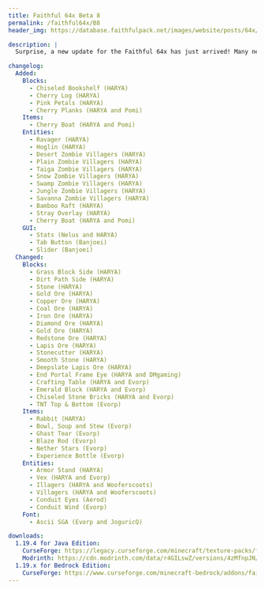 ```yaml
---
title: Faithful 64x Beta 8
permalink: /faithful64x/B8
header_img: https://database.faithfulpack.net/images/website/posts/64x/B8.jpg

description: |
  Surprise, a new update for the Faithful 64x has just arrived! Many new textures are waiting for you such as some blocks from 1.20 or even entities like the Ravager or the Zombie Villagers. This update is in your hands so what are you waiting for?

changelog:
  Added:
    Blocks:
      - Chiseled Bookshelf (HARYA)
      - Cherry Log (HARYA)
      - Pink Petals (HARYA)
      - Cherry Planks (HARYA and Pomi)
    Items:
      - Cherry Boat (HARYA and Pomi)
    Entities:
      - Ravager (HARYA)
      - Hoglin (HARYA)
      - Desert Zombie Villagers (HARYA)
      - Plain Zombie Villagers (HARYA)
      - Taiga Zombie Villagers (HARYA)
      - Snow Zombie Villagers (HARYA)
      - Swamp Zombie Villagers (HARYA)
      - Jungle Zombie Villagers (HARYA)
      - Savanna Zombie Villagers (HARYA)
      - Bamboo Raft (HARYA)
      - Stray Overlay (HARYA)
      - Cherry Boat (HARYA and Pomi)
    GUI:
      - Stats (Nelus and HARYA)
      - Tab Button (Banjoei)
      - Slider (Banjoei)
  Changed:
    Blocks:
      - Grass Block Side (HARYA)
      - Dirt Path Side (HARYA)
      - Stone (HARYA)
      - Gold Ore (HARYA)
      - Copper Ore (HARYA)
      - Coal Ore (HARYA)
      - Iron Ore (HARYA)
      - Diamond Ore (HARYA)
      - Gold Ore (HARYA)
      - Redstone Ore (HARYA)
      - Lapis Ore (HARYA)
      - Stonecutter (HARYA)
      - Smooth Stone (HARYA)
      - Deepslate Lapis Ore (HARYA)
      - End Portal Frame Eye (HARYA and DMgaming)
      - Crafting Table (HARYA and Evorp)
      - Emerald Block (HARYA and Evorp)
      - Chiseled Stone Bricks (HARYA and Evorp)
      - TNT Top & Bottom (Evorp)
    Items:
      - Rabbit (HARYA)
      - Bowl, Soup and Stew (Evorp)
      - Ghast Tear (Evorp)
      - Blaze Rod (Evorp)
      - Nether Stars (Evorp)
      - Experience Bottle (Evorp)
    Entities:
      - Armor Stand (HARYA)
      - Vex (HARYA and Evorp)
      - Illagers (HARYA and Wooferscoots)
      - Villagers (HARYA and Wooferscoots)
      - Conduit Eyes (Aerod)
      - Conduit Wind (Evorp)
    Font:
      - Ascii SGA (Evorp and JoguricQ)

downloads:
  1.19.4 for Java Edition:
    CurseForge: https://legacy.curseforge.com/minecraft/texture-packs/faithful-64x/download/4499295
    Modrinth: https://cdn.modrinth.com/data/r4GILswZ/versions/4zMfnpJN/Faithful%2064x%20-%20Beta%208.zip
  1.19.x for Bedrock Edition:
    CurseForge: https://www.curseforge.com/minecraft-bedrock/addons/faithful-64x-bedrock/download/4499616
---
```

